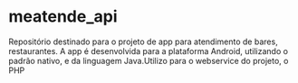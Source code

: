 # meatende_api
Repositório destinado para o projeto de app para atendimento de bares, restaurantes. A app é desenvolvida para a plataforma Android, utilizando o padrão nativo, e da linguagem Java.Utilizo para o webservice do projeto, o PHP
